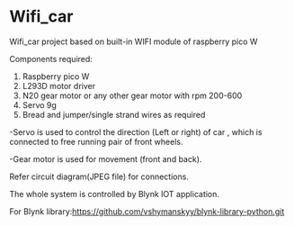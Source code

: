 # Wifi_car
Wifi_car project based on built-in WIFI module of raspberry pico W

Components required:
1) Raspberry pico W
2) L293D motor driver
3) N20 gear motor or any other gear motor with rpm 200-600
4) Servo 9g
5) Bread and jumper/single strand wires as required

-Servo is used to control the direction (Left or right) of car , which is connected to free running pair of front wheels. 

-Gear motor is used for movement (front and back). 

Refer circuit diagram(JPEG file) for connections.

The whole system is controlled by Blynk IOT application.

For Blynk library:https://github.com/vshymanskyy/blynk-library-python.git
